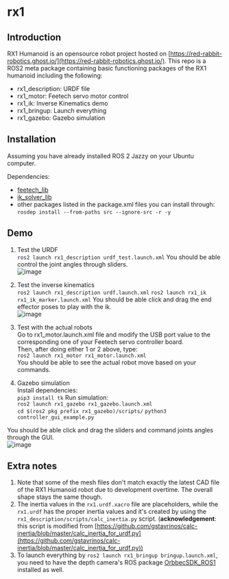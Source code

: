 # rx1

## Introduction
RX1 Humanoid is an opensource robot project hosted on [https://red-rabbit-robotics.ghost.io/](https://red-rabbit-robotics.ghost.io/).
This repo is a ROS2 meta package containing basic functioning packages of the RX1 humanoid including the following:  

* rx1_description: URDF file  
* rx1_motor: Feetech servo motor control
* rx1_ik: Inverse Kinematics demo
* rx1_bringup: Launch everything
* rx1_gazebo: Gazebo simulation

## Installation
Assuming you have already installed ROS 2 Jazzy on your Ubuntu computer.

Dependencies:

* [feetech_lib](https://github.com/Red-Rabbit-Robotics/feetech_lib)
* [ik\_solver\_lib](https://github.com/Red-Rabbit-Robotics/ik_solver_lib)
* other packages listed in the package.xml files you can install through:  
`rosdep install --from-paths src --ignore-src -r -y`

## Demo
1. Test the URDF  
`ros2 launch rx1_description urdf_test.launch.xml`
You should be able control the joint angles through sliders.  
![image](https://github.com/Red-Rabbit-Robotics/rx1/blob/master/media/urdf_test.gif)  

2. Test the inverse kinematics  
`ros2 launch rx1_description urdf.launch.xml`
`ros2 launch rx1_ik rx1_ik_marker.launch.xml`
You should be able click and drag the end effector poses to play with the ik.  
![image](https://github.com/Red-Rabbit-Robotics/rx1/blob/master/media/ik.gif)  

3. Test with the actual robots  
Go to rx1_motor.launch.xml file and modify the USB port value to the corresponding one of your Feetech servo controller board.  
Then, after doing either 1 or 2 above, type:  
`ros2 launch rx1_motor rx1_motor.launch.xml`   
You should be able to see the actual robot move based on your commands.

4. Gazebo simulation  
Install dependencies:  
`pip3 install tk`
Run simulation:  
`ros2 launch rx1_gazebo rx1_gazebo.launch.xml`  
`cd $(ros2 pkg prefix rx1_gazebo)/scripts/`
`python3 controller_gui_example.py`  

You should be able click and drag the sliders and command joints angles through the GUI.  
![image](https://github.com/Red-Rabbit-Robotics/rx1/blob/master/media/gazebo.gif)  

## Extra notes

1. Note that some of the mesh files don't match exactly the latest CAD file of the RX1 Humanoid robot due to development overtime. The overall shape stays the same though.
2. The inertia values in the `rx1.urdf.xacro` file are placeholders, while the `rx1.urdf` has the proper inertia values and it's created by using the `rx1_description/scripts/calc_inertia.py` script. (**acknowledgement**: this script is modified from [https://github.com/gstavrinos/calc-inertia/blob/master/calc_inertia_for_urdf.py](https://github.com/gstavrinos/calc-inertia/blob/master/calc_inertia_for_urdf.py))
3. To launch everything by `ros2 launch rx1_bringup bringup.launch.xml`, you need to have the depth camera's ROS package [OrbbecSDK_ROS1](https://github.com/orbbec/OrbbecSDK_ROS1) installed as well.
